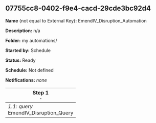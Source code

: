 ## 07755cc8-0402-f9e4-cacd-29cde3bc92d4

**Name** (not equal to External Key)**:** EmendIV_Disruption_Automation

**Description:** n/a

**Folder:** my automations/

**Started by:** Schedule

**Status:** Ready

**Schedule:** Not defined

**Notifications:** _none_


| Step 1<br>_<small>-</small>_ |
| --- |
| _1.1: query_<br>EmendIV_Disruption_Query |
